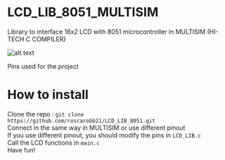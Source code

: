 # LCD_LIB_8051_MULTISIM
Library to interface 16x2 LCD  with 8051 microcontroller in MULTISIM (HI-TECH C COMPILER)

![alt text](https://i.ibb.co/0nz3FbW/image-2021-04-11-205201.png)

Pins used for the project

# How to install

Clone the repo  : `git clone https://github.com/roscarobb21/LCD_LIB_8051.git`
<br>
Connect in the same way in MULTISIM or use different pinout
<br>
If you use different pinout, you should modify the pins in `LCD_LIB.c`
<br>
Call the LCD functions in `main.c`
<br>
Have fun!
